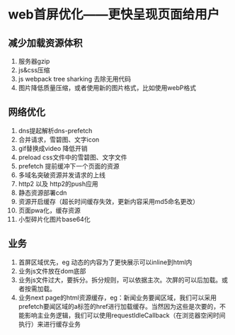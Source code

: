 # web首屏优化——更快呈现页面给用户
## 减少加载资源体积
1. 服务器gzip
1. js&css压缩
1. js webpack tree sharking 去除无用代码
1. 图片降低质量压缩，或者使用新的图片格式，比如使用webP格式
## 网络优化
1. dns提起解析dns-prefetch
1. 合并请求，雪碧图、文字icon
1. gif替换成video 降低开销
1. preload css文件中的雪碧图、文字文件
1. prefetch 提前缓冲下一个页面的资源
1. 多域名突破资源并发请求的上线
1. http2 以及 http2的push应用
1. 静态资源部署cdn
1. 资源开启缓存（超长时间缓存失效，更新内容采用md5命名更改）
1. 页面pwa化，缓存资源
1. 小型碎片化图片base64化
## 业务
1. 首屏区域优先，eg 动态的内容为了更快展示可以inline到html内
1. 业务js文件放在dom底部
1. 业务js文件过大，要拆分。拆分规则，可以依据主次。次屏的可以后加载。或者按需加载。
1. 业务next page的html资源缓存，eg：新闻业务要闻区域，我们可以采用prefetch要闻区域的a标签的href进行加载缓存。当然因为这些是次要的，不能影响主业务逻辑，我们可以使用requestIdleCallback（在浏览器空闲时间执行）来进行缓存业务